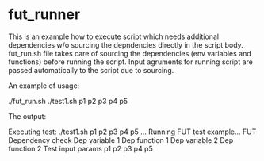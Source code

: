 # fut_runner
This is an example how to execute script which needs additional dependencies w/o sourcing the depndencies directly in the script body.
fut_run.sh file takes care of sourcing the dependencies (env variables and functions) before running the script.
Input agruments for running script are passed automatically to the script due to sourcing.

An example of usage:

./fut_run.sh ./test1.sh p1 p2 p3 p4 p5

The output:

Executing test: ./test1.sh p1 p2 p3 p4 p5 ...
Running FUT test example...
FUT Dependency check
Dep variable 1
Dep function 1
Dep variable 2
Dep function 2
Test input params
p1 p2 p3 p4 p5
